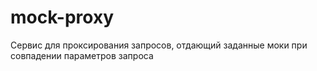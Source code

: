 # mock-proxy
Сервис для проксирования запросов, отдающий заданные моки при совпадении параметров запроса
